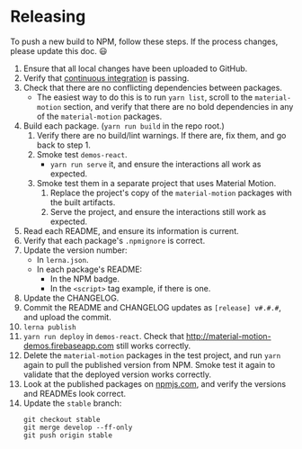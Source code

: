 # Releasing #

To push a new build to NPM, follow these steps.  If the process changes, please update this doc. :smiley:

1.  Ensure that all local changes have been uploaded to GitHub.
2.  Verify that [continuous integration](https://circleci.com/gh/material-motion/material-motion-js) is passing.
3.  Check that there are no conflicting dependencies between packages.
    - The easiest way to do this is to run `yarn list`, scroll to the `material-motion` section, and verify that there are no bold dependencies in any of the `material-motion` packages.
4.  Build each package. (`yarn run build` in the repo root.)
    1.  Verify there are no build/lint warnings.  If there are, fix them, and go back to step 1.
    2.  Smoke test `demos-react`.
        -   `yarn run serve` it, and ensure the interactions all work as expected.
    2.  Smoke test them in a separate project that uses Material Motion.
        1.  Replace the project's copy of the `material-motion` packages with the built artifacts.
        2.  Serve the project, and ensure the interactions still work as expected.
5.  Read each README, and ensure its information is current.
6.  Verify that each package's `.npmignore` is correct.
7.  Update the version number:
    -   In `lerna.json`.
    -   In each package's README:
        -   In the NPM badge.
        -   In the `<script>` tag example, if there is one.
8.  Update the CHANGELOG.
9.  Commit the README and CHANGELOG updates as `[release] v#.#.#`, and upload the commit.
10. `lerna publish`
11. `yarn run deploy` in `demos-react`.  Check that http://material-motion-demos.firebaseapp.com still works correctly.
12. Delete the `material-motion` packages in the test project, and run `yarn` again to pull the published version from NPM.  Smoke test it again to validate that the deployed version works correctly.
13. Look at the published packages on [npmjs.com](https://www.npmjs.com/package/material-motion), and verify the versions and READMEs look correct.
14. Update the `stable` branch:
    ```
    git checkout stable
    git merge develop --ff-only
    git push origin stable
    ```
